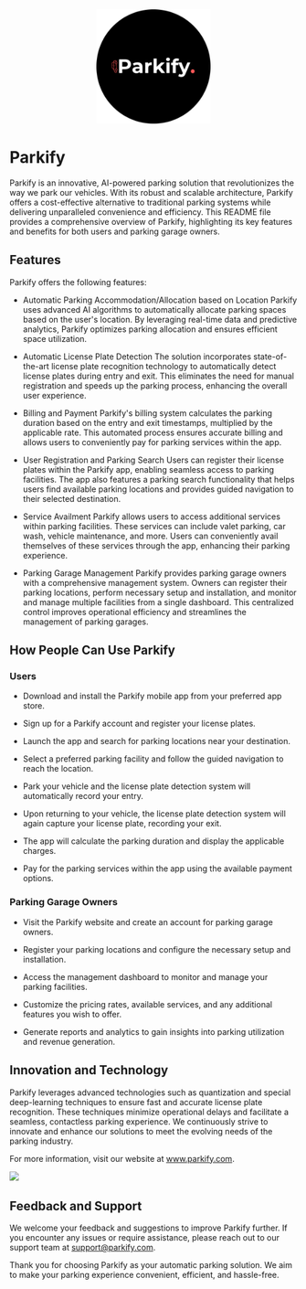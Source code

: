 <div align=center >
<a align=center href="https://highonbugs.hashnode.dev/" target="_blank">
    <img width="200px" src="./logo_circle.png"/>
</a>
</div>

# Parkify
Parkify is an innovative, AI-powered parking solution that revolutionizes the way we park our vehicles. With its robust and scalable architecture, Parkify offers a cost-effective alternative to traditional parking systems while delivering unparalleled convenience and efficiency. This README file provides a comprehensive overview of Parkify, highlighting its key features and benefits for both users and parking garage owners.

## Features
Parkify offers the following features:

- Automatic Parking Accommodation/Allocation based on Location
Parkify uses advanced AI algorithms to automatically allocate parking spaces based on the user's location. By leveraging real-time data and predictive analytics, Parkify optimizes parking allocation and ensures efficient space utilization.

- Automatic License Plate Detection
The solution incorporates state-of-the-art license plate recognition technology to automatically detect license plates during entry and exit. This eliminates the need for manual registration and speeds up the parking process, enhancing the overall user experience.

- Billing and Payment
Parkify's billing system calculates the parking duration based on the entry and exit timestamps, multiplied by the applicable rate. This automated process ensures accurate billing and allows users to conveniently pay for parking services within the app.

- User Registration and Parking Search
Users can register their license plates within the Parkify app, enabling seamless access to parking facilities. The app also features a parking search functionality that helps users find available parking locations and provides guided navigation to their selected destination.

- Service Availment
Parkify allows users to access additional services within parking facilities. These services can include valet parking, car wash, vehicle maintenance, and more. Users can conveniently avail themselves of these services through the app, enhancing their parking experience.

- Parking Garage Management
Parkify provides parking garage owners with a comprehensive management system. Owners can register their parking locations, perform necessary setup and installation, and monitor and manage multiple facilities from a single dashboard. This centralized control improves operational efficiency and streamlines the management of parking garages.

## How People Can Use Parkify
### Users
- Download and install the Parkify mobile app from your preferred app store.

- Sign up for a Parkify account and register your license plates.

- Launch the app and search for parking locations near your destination.

- Select a preferred parking facility and follow the guided navigation to reach the location.

- Park your vehicle and the license plate detection system will automatically record your entry.

- Upon returning to your vehicle, the license plate detection system will again capture your license plate, recording your exit.

- The app will calculate the parking duration and display the applicable charges.

- Pay for the parking services within the app using the available payment options.

### Parking Garage Owners
- Visit the Parkify website and create an account for parking garage owners.

- Register your parking locations and configure the necessary setup and installation.

- Access the management dashboard to monitor and manage your parking facilities.

- Customize the pricing rates, available services, and any additional features you wish to offer.

- Generate reports and analytics to gain insights into parking utilization and revenue generation.

## Innovation and Technology
Parkify leverages advanced technologies such as quantization and special deep-learning techniques to ensure fast and accurate license plate recognition. These techniques minimize operational delays and facilitate a seamless, contactless parking experience. We continuously strive to innovate and enhance our solutions to meet the evolving needs of the parking industry.

For more information, visit our website at www.parkify.com.

![](https://user-images.githubusercontent.com/73097560/115834477-dbab4500-a447-11eb-908a-139a6edaec5c.gif)

## Feedback and Support
We welcome your feedback and suggestions to improve Parkify further. If you encounter any issues or require assistance, please reach out to our support team at support@parkify.com.

Thank you for choosing Parkify as your automatic parking solution. We aim to make your parking experience convenient, efficient, and hassle-free.
